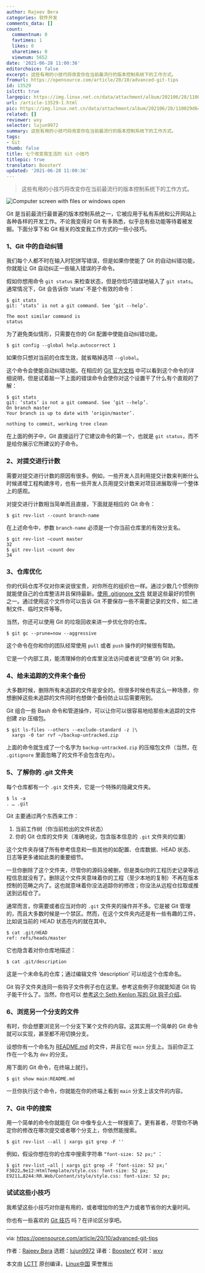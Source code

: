 ```yaml
---
author: Rajeev Bera
categories: 软件开发
comments_data: []
count:
  commentnum: 0
  favtimes: 1
  likes: 0
  sharetimes: 0
  viewnum: 5652
date: '2021-06-28 11:00:36'
editorchoice: false
excerpt: 这些有用的小技巧将改变你在当前最流行的版本控制系统下的工作方式。
fromurl: https://opensource.com/article/20/10/advanced-git-tips
id: 13529
islctt: true
largepic: https://img.linux.net.cn/data/attachment/album/202106/28/110029d64pblurlh5a4a50.jpg
url: /article-13529-1.html
pic: https://img.linux.net.cn/data/attachment/album/202106/28/110029d64pblurlh5a4a50.jpg.thumb.jpg
related: []
reviewer: wxy
selector: lujun9972
summary: 这些有用的小技巧将改变你在当前最流行的版本控制系统下的工作方式。
tags:
- Git
thumb: false
title: 七个改变我生活的 Git 小技巧
titlepic: true
translator: BoosterY
updated: '2021-06-28 11:00:36'
---
```



> 
> 这些有用的小技巧将改变你在当前最流行的版本控制系统下的工作方式。
> 
> 
> 


![](https://img.linux.net.cn/data/attachment/album/202106/28/110029d64pblurlh5a4a50.jpg "Computer screen with files or windows open")


Git 是当前最流行最普遍的版本控制系统之一，它被应用于私有系统和公开网站上各种各样的开发工作。不论我变得对 Git 有多熟悉，似乎总有些功能等待着被发掘。下面分享下和 Git 相关的改变我工作方式的一些小技巧。


### 1、Git 中的自动纠错


我们每个人都不时在输入时犯拼写错误，但是如果你使能了 Git 的自动纠错功能，你就能让 Git 自动纠正一些输入错误的子命令。


假如你想用命令 `git status` 来检查状态，但是你恰巧错误地输入了 `git stats`。通常情况下，Git 会告诉你 ‘stats’ 不是个有效的命令：



```
$ git stats
git: ‘stats’ is not a git command. See ‘git --help’.

The most similar command is
status

```

为了避免类似情形，只需要在你的 Git 配置中使能自动纠错功能。



```
$ git config --global help.autocorrect 1

```

如果你只想对当前的仓库生效，就省略掉选项 `--global`。


这个命令会使能自动纠错功能。在相应的 [Git 官方文档](https://git-scm.com/book/en/v2/Customizing-Git-Git-Configuration#_code_help_autocorrect_code) 中可以看到这个命令的详细说明，但是试着敲一下上面的错误命令会使你对这个设置干了什么有个直观的了解：



```
$ git stats
git: ‘stats’ is not a git command. See ‘git --help’.
On branch master
Your branch is up to date with ‘origin/master’.

nothing to commit, working tree clean

```

在上面的例子中，Git 直接运行了它建议命令的第一个，也就是 `git status`，而不是给你展示它所建议的子命令。


### 2、对提交进行计数


需要对提交进行计数的原因有很多。例如，一些开发人员利用提交计数来判断什么时候递增工程构建序号，也有一些开发人员用提交计数来对项目进展取得一个整体上的感观。


对提交进行计数相当简单而且直接，下面就是相应的 Git 命令：



```
$ git rev-list --count branch-name

```

在上述命令中，参数 `branch-name` 必须是一个你当前仓库里的有效分支名。



```
$ git rev-list –count master
32
$ git rev-list –count dev
34

```

### 3、仓库优化


你的代码仓库不仅对你来说很宝贵，对你所在的组织也一样。通过少数几个惯例你就能使自己的仓库整洁并且保持最新。[使用 .gitignore 文件](https://opensource.com/article/20/8/dont-ignore-gitignore) 就是这些最好的惯例之一。通过使用这个文件你可以告诉 Git 不要保存一些不需要记录的文件，如二进制文件、临时文件等等。


当然，你还可以使用 Git 的垃圾回收来进一步优化你的仓库。



```
$ git gc --prune=now --aggressive

```

这个命令在你和你的团队经常使用 `pull` 或者 `push` 操作的时候很有帮助。


它是一个内部工具，能清理掉你的仓库里没法访问或者说“空悬”的 Git 对象。


### 4、给未追踪的文件来个备份


大多数时候，删除所有未追踪的文件是安全的。但很多时候也有这么一种场景，你想删掉这些未追踪的文件同时也想做个备份防止以后需要用到。


Git 组合一些 Bash 命令和管道操作，可以让你可以很容易地给那些未追踪的文件创建 zip 压缩包。



```
$ git ls-files --others --exclude-standard -z |\
  xargs -0 tar rvf ~/backup-untracked.zip

```

上面的命令就生成了一个名字为 `backup-untracked.zip` 的压缩包文件（当然，在 `.gitignore` 里面忽略了的文件不会包含在内）。


### 5、了解你的 .git 文件夹


每个仓库都有一个 `.git` 文件夹，它是一个特殊的隐藏文件夹。



```
$ ls -a
. … .git

```

Git 主要通过两个东西来工作：


1. 当前工作树（你当前检出的文件状态）
2. 你的 Git 仓库的文件夹（准确地说，包含版本信息的 `.git` 文件夹的位置）


这个文件夹存储了所有参考信息和一些其他的如配置、仓库数据、HEAD 状态、日志等更多诸如此类的重要细节。


一旦你删除了这个文件夹，尽管你的源码没被删，但是类似你的工程历史记录等远程信息就没有了。删除这个文件夹意味着你的工程（至少本地的复制）不再在版本控制的范畴之内了。这也就意味着你没法追踪你的修改；你没法从远程仓拉取或推送到远程仓了。


通常而言，你需要或者应当对你的 `.git` 文件夹的操作并不多。它是被 Git 管理的，而且大多数时候是一个禁区。然而，在这个文件夹内还是有一些有趣的工件，比如说当前的 HEAD 状态在内的就在其中。



```
$ cat .git/HEAD
ref: refs/heads/master

```

它也隐含着对你仓库地描述：



```
$ cat .git/description

```

这是一个未命名的仓库；通过编辑文件 ‘description’ 可以给这个仓库命名。


Git 钩子文件夹连同一些钩子文件例子也在这里。参考这些例子你就能知道 Git 钩子能干什么了。当然，你也可以 [参考这个 Seth Kenlon 写的 Git 钩子介绍](https://opensource.com/life/16/8/how-construct-your-own-git-server-part-6)。


### 6、浏览另一个分支的文件


有时，你会想要浏览另一个分支下某个文件的内容。这其实用一个简单的 Git 命令就可以实现，甚至都不用切换分支。


设想你有一个命名为 [README.md](http://README.md) 的文件，并且它在 `main` 分支上。当前你正工作在一个名为 `dev` 的分支。


用下面的 Git 命令，在终端上就行。



```
$ git show main:README.md

```

一旦你执行这个命令，你就能在你的终端上看到 `main` 分支上该文件的内容。


### 7、Git 中的搜索


用一个简单的命令你就能在 Git 中像专业人士一样搜索了。更有甚者，尽管你不确定你的修改在哪次提交或者哪个分支上，你依然能搜索。



```
$ git rev-list --all | xargs git grep -F ''

```

例如，假设你想在你的仓库中搜索字符串 `“font-size: 52 px;"` ：



```
$ git rev-list –all | xargs git grep -F ‘font-size: 52 px;’
F3022…9e12:HtmlTemplate/style.css: font-size: 52 px;
E9211…8244:RR.Web/Content/style/style.css: font-size: 52 px;

```

### 试试这些小技巧


我希望这些小技巧对你是有用的，或者增加你的生产力或者节省你的大量时间。


你也有一些喜欢的 [Git 技巧](https://acompiler.com/git-tips/) 吗？在评论区分享吧。




---


via: <https://opensource.com/article/20/10/advanced-git-tips>


作者：[Rajeev Bera](https://opensource.com/users/acompiler) 选题：[lujun9972](https://github.com/lujun9972) 译者：[BoosterY](https://github.com/BoosterY) 校对：[wxy](https://github.com/wxy)


本文由 [LCTT](https://github.com/LCTT/TranslateProject) 原创编译，[Linux中国](https://linux.cn/) 荣誉推出
